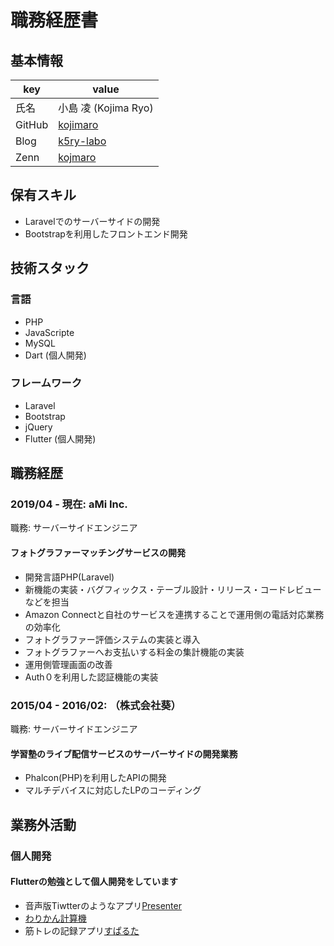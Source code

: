 # 職務経歴書

## 基本情報

|key|value|
|---|-----|
|氏名|小島 凌 (Kojima Ryo)|
|GitHub|[kojimaro](https://github.com/kojimaro)|
|Blog|[k5ry-labo](https://kojiryo.com/)|
|Zenn|[kojmaro](https://zenn.dev/kojimaro)|

## 保有スキル
- Laravelでのサーバーサイドの開発
- Bootstrapを利用したフロントエンド開発

## 技術スタック
### 言語
- PHP
- JavaScripte
- MySQL
- Dart (個人開発)

### フレームワーク
- Laravel
- Bootstrap
- jQuery
- Flutter (個人開発)

## 職務経歴

### 2019/04 - 現在: aMi Inc.

職務: サーバーサイドエンジニア

#### フォトグラファーマッチングサービスの開発
- 開発言語PHP(Laravel)
- 新機能の実装・バグフィックス・テーブル設計・リリース・コードレビューなどを担当
- Amazon Connectと自社のサービスを連携することで運用側の電話対応業務の効率化
- フォトグラファー評価システムの実装と導入
- フォトグラファーへお支払いする料金の集計機能の実装
- 運用側管理画面の改善
- Auth０を利用した認証機能の実装

### 2015/04 - 2016/02: （株式会社葵）

職務: サーバーサイドエンジニア

#### 学習塾のライブ配信サービスのサーバーサイドの開発業務
- Phalcon(PHP)を利用したAPIの開発
- マルチデバイスに対応したLPのコーディング

## 業務外活動

### 個人開発
#### Flutterの勉強として個人開発をしています
* 音声版Tiwtterのようなアプリ[Presenter](https://apps.apple.com/us/app/%E5%A3%B0%E3%81%A7%E3%81%A4%E3%81%B6%E3%82%84%E3%81%8Fsns-lounge/id1576341191)
* [わりかん計算機](https://apps.apple.com/us/app/%E3%83%AF%E3%83%AA%E3%82%AB%E3%83%B3%E8%A8%88%E7%AE%97%E6%A9%9F-%E3%82%AB%E3%83%B3%E3%82%BF%E3%83%B3-%E3%82%B7%E3%83%B3%E3%83%97%E3%83%AB/id1477316672)
* 筋トレの記録アプリ[すぱるた](https://apps.apple.com/us/app/%E3%81%99%E3%81%B1%E3%82%8B%E3%81%9F-%E3%83%88%E3%83%AC%E3%83%BC%E3%83%8B%E3%83%B3%E3%82%B0%E3%81%AE%E7%BF%92%E6%85%A3-%E7%AE%A1%E7%90%86/id1553591891)

